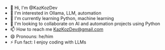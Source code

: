 - 👋 Hi, I'm @KazKozDev
- 👀 I'm interested in Ollama, LLM, automation
- 🌱 I'm currently learning Python, machine learning
- 💞️ I'm looking to collaborate on AI and automation projects using Python
- 📫 How to reach me KazKozDev@gmail.com
- 😄 Pronouns: he/him
- ⚡ Fun fact: I enjoy coding with LLMs

<!---
KazKozDev/KazKozDev is a ✨ special ✨ repository because its `README.md` (this file) appears on your GitHub profile.
You can click the Preview link to take a look at your changes.
--->​​​​​​​​​​​​​​​​
